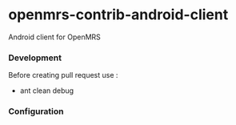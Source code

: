 openmrs-contrib-android-client
==============================

Android client for OpenMRS

### Development
Before creating pull request use :
* ant clean debug
### Configuration
